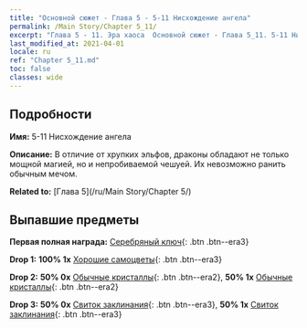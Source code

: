 ```yaml
---
title: "Основной сюжет - Глава 5 - 5-11 Нисхождение ангела"
permalink: /Main Story/Chapter 5_11/
excerpt: "Глава 5 - 11. Эра хаоса  Основной сюжет - Глава 5_11. 5-11 Нисхождение ангела"
last_modified_at: 2021-04-01
locale: ru
ref: "Chapter 5_11.md"
toc: false
classes: wide
---
```


## Подробности

 **Имя:** 5-11 Нисхождение ангела

 **Описание:** В отличие от хрупких эльфов, драконы обладают не только мощной магией, но и непробиваемой чешуей. Их невозможно ранить обычным мечом.

 **Related to:** [Глава 5](/ru/Main Story/Chapter 5/)

## Выпавшие предметы

 **Первая полная награда:** [Серебряный ключ](/ru/Items/con_693/){: .btn .btn--era3}

 **Drop 1:** **100% 1x** [Хорошие самоцветы](/ru/Items/mat_16/){: .btn .btn--era3}

 **Drop 2:** **50% 0x** [Обычные кристаллы](/ru/Items/mat_11/){: .btn .btn--era2}, **50% 1x** [Обычные кристаллы](/ru/Items/mat_11/){: .btn .btn--era2}

 **Drop 3:** **50% 0x** [Свиток заклинания](/ru/Items/con_694/){: .btn .btn--era3}, **50% 1x** [Свиток заклинания](/ru/Items/con_694/){: .btn .btn--era3}


